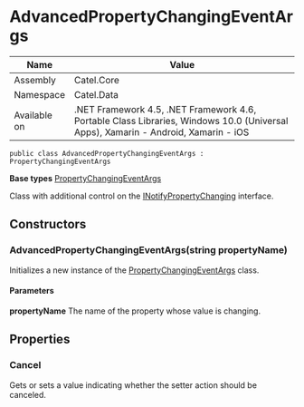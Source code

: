 

# AdvancedPropertyChangingEventArgs

Name|Value
---|---
Assembly|Catel.Core
Namespace|Catel.Data
Available on|.NET Framework 4.5, .NET Framework 4.6, Portable Class Libraries, Windows 10.0 (Universal Apps), Xamarin - Android, Xamarin - iOS

```
public class AdvancedPropertyChangingEventArgs : PropertyChangingEventArgs
```

**Base types**
[PropertyChangingEventArgs]()


Class with additional control on the [INotifyPropertyChanging](#) interface.



## Constructors

### AdvancedPropertyChangingEventArgs(string propertyName)

Initializes a new instance of the [PropertyChangingEventArgs](#) class.

#### Parameters

**propertyName**
The name of the property whose value is changing.



## Properties

### Cancel

Gets or sets a value indicating whether the setter action should be canceled.




